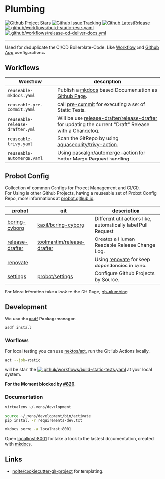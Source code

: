 # Plumbing

[![Github Project Stars](https://img.shields.io/github/stars/nolte/gh-plumbing.svg?label=Stars&style=social)](https://github.com/nolte/gh-plumbing) [![Github Issue Tracking](https://img.shields.io/github/issues-raw/nolte/gh-plumbing.svg)](https://github.com/nolte/gh-plumbing) [![Github LatestRelease](https://img.shields.io/github/release/nolte/gh-plumbing.svg)](https://github.com/nolte/gh-plumbing) [![.github/workflows/build-static-tests.yaml](https://github.com/nolte/gh-plumbing/actions/workflows/build-static-tests.yaml/badge.svg)](https://github.com/nolte/gh-plumbing/actions/workflows/build-static-tests.yaml) [![.github/workflows/release-cd-deliver-docs.yml](https://github.com/nolte/gh-plumbing/actions/workflows/release-cd-deliver-docs.yml/badge.svg)](https://github.com/nolte/gh-plumbing/actions/workflows/release-cd-deliver-docs.yml)

---

<!--intro-start-->
Used for deduplicate the CI/CD Boilerplate-Code. Like [Workflow](https://docs.github.com/en/actions) and [Github App](https://docs.github.com/en/developers/apps/getting-started-with-apps/about-apps) configurations.
<!--intro-end-->

## Workflows

<!--td-workflows-start-->
| Workflow                            | description                                                                                                                                                  |
|-------------------------------------|--------------------------------------------------------------------------------------------------------------------------------------------------------------|
| ```reuseable-mkdocs.yaml```         | Publish a [mkdocs](https://www.mkdocs.org/) based Documentation as [Github Page](https://pages.github.com/).                                                 |
| ```reuseable-pre-commit.yaml```     | call [pre-commit](https://pre-commit.com/) for executing a set of Static Tests.                                                                              |
| ```reuseable-release-drafter.yml``` | Will be use [release-drafter/release-drafter](https://github.com/release-drafter/release-drafter) for updating the current "Draft" Release with a Changelog. |
| ```reuseable-trivy.yaml```          | Scan the GitRepo by using [aquasecurity/trivy-action](https://github.com/aquasecurity/trivy-action).                                                         |
| ```reuseable-automerge.yaml```      | Using [pascalgn/automerge-action](https://github.com/pascalgn/automerge-action) for better Merge Request handling.                                           |
<!--td-workflows-end-->

## Probot Config

<!--probot-intro-start-->
Collection of common Configs for Project Management and CI/CD.  
For Using in other Github Projects, having a reuseable set of Probot Config Repo, more informations at [probot.github.io](https://probot.github.io/docs/best-practices/#configuration).
<!--probot-intro-end-->

<!--td-probot-apps-start-->
| probot                                                            | git                                                                         | description                                                                                                         |
|-------------------------------------------------------------------|-----------------------------------------------------------------------------|---------------------------------------------------------------------------------------------------------------------|
| [boring-cyborg](https://probot.github.io/apps/boring-cyborg/)     | [kaxil/boring-cyborg](https://github.com/kaxil/boring-cyborg)               | Different util actions like, automatically label Pull Request                                                       |
| [release-drafter](https://probot.github.io/apps/release-drafter/) | [toolmantim/release-drafter](https://github.com/toolmantim/release-drafter) | Creates a Human Readable Release Change Log.                                                                        |
| [renovate](https://github.com/apps/renovate)                      |                                                                             | Using [renovate](https://www.whitesourcesoftware.com/free-developer-tools/renovate/) for keep dependencies in sync. |
| [settings](https://probot.github.io/apps/settings/)               | [probot/settings](https://github.com/probot/settings)                       | Configure Github Projects by Source.                                                                                |
<!--td-probot-apps-end-->

For More Inforation take a look to the GH Page, [gh-plumbing](http://nolte.github.io/gh-plumbing).

## Development

<!--development-intro-start-->
We use the [asdf](https://asdf-vm.com/) Packagemanager.

```sh
asdf install
```

### Worflows

For local testing you can use [nektos/act](https://github.com/nektos/act), run the GitHub Actions locally.

```sh
act --job=static
```

will be start the [![.github/workflows/build-static-tests.yaml](https://github.com/nolte/gh-plumbing/actions/workflows/build-static-tests.yaml/badge.svg)](https://github.com/nolte/gh-plumbing/actions/workflows/build-static-tests.yaml) at your local system. 

**For the Moment blocked by [#826](https://github.com/nektos/act/issues/826)**.

### Documentation

```sh
virtualenv ~/.vens/development

source ~/.vens/development/bin/activate
pip install -r requirements-dev.txt

mkdocs serve -a localhost:8001
```

Open [localhost:8001](http://localhost:8001/) for take a look to the lastest documentation, created with [mkdocs](https://www.mkdocs.org/).
<!--development-intro-end-->

## Links

* [nolte/cookiecutter-gh-project](https://github.com/nolte/cookiecutter-gh-project) for templating.

